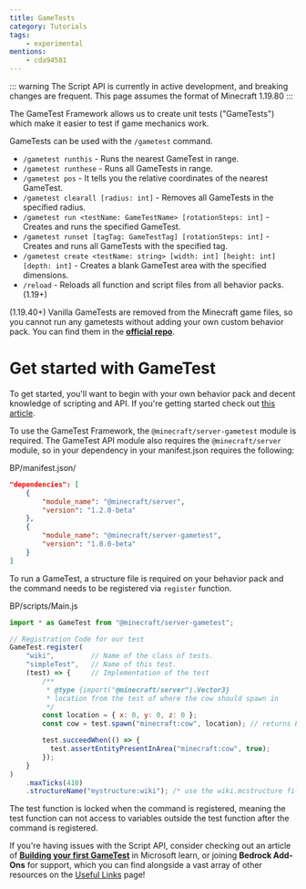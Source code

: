 ```yaml
---
title: GameTests
category: Tutorials
tags:
    - experimental
mentions:
	- cda94581
---
```


::: warning
The Script API is currently in active development, and breaking changes are frequent. This page assumes the format of Minecraft 1.19.80
:::

The GameTest Framework allows us to create unit tests ("GameTests") which make it easier to test if game mechanics work.

GameTests can be used with the `/gametest` command.

-   `/gametest runthis` - Runs the nearest GameTest in range.
-   `/gametest runthese` - Runs all GameTests in range.
-   `/gametest pos` - It tells you the relative coordinates of the nearest GameTest.
-   `/gametest clearall [radius: int]` - Removes all GameTests in the specified radius.
-   `/gametest run <testName: GameTestName> [rotationSteps: int]` - Creates and runs the specified GameTest.
-   `/gametest runset [tagTag: GameTestTag] [rotationSteps: int]` - Creates and runs all GameTests with the specified tag.
-   `/gametest create <testName: string> [width: int] [height: int] [depth: int]` - Creates a blank GameTest area with the specified dimensions.
-   `/reload` - Reloads all function and script files from all behavior packs. (1.19+)

(1.19.40+) Vanilla GameTests are removed from the Minecraft game files, so you cannot run any gametests without adding your own custom behavior pack. You can find them in the [**official repo**](https://github.com/microsoft/minecraft-gametests/tree/main/behavior_packs/vanilla_gametest).

# Get started with GameTest

To get started, you'll want to begin with your own behavior pack and decent knowledge of scripting and API. If you're getting started check out [this article](/scripting/starting-scripts).

To use the GameTest Framework, the `@minecraft/server-gametest` module is required. The GameTest API module also requires the `@minecraft/server` module, so in your dependency in your manifest.json requires the following:

<CodeHeader>BP/manifest.json/</CodeHeader>

```json
"dependencies": [
    {
        "module_name": "@minecraft/server",
        "version": "1.2.0-beta"
    },
    {
        "module_name": "@minecraft/server-gametest",
        "version": "1.0.0-beta"
    }
]
```

To run a GameTest, a structure file is required on your behavior pack and the command needs to be registered via `register` function.

<CodeHeader>BP/scripts/Main.js</CodeHeader>

```js
import * as GameTest from "@minecraft/server-gametest";

// Registration Code for our test
GameTest.register(
    "wiki",         // Name of the class of tests.
    "simpleTest",   // Name of this test.
    (test) => {     // Implementation of the test
        /**
         * @type {import("@minecraft/server").Vector3}
         * location from the test of where the cow should spawn in
         */
        const location = { x: 0, y: 0, z: 0 };
        const cow = test.spawn("minecraft:cow", location); // returns Entity instance

        test.succeedWhen(() => {
          test.assertEntityPresentInArea("minecraft:cow", true);
        });
    }
)
    .maxTicks(410)
    .structureName("mystructure:wiki"); /* use the wiki.mcstructure file */
```

The test function is locked when the command is registered, meaning the test function can not access to variables outside the test function after the command is registered.

If you're having issues with the Script API, consider checking out an article of [**Building your first GameTest**](https://learn.microsoft.com/en-us/minecraft/creator/documents/gametestbuildyourfirstgametest) in Microsoft learn, or joining **Bedrock Add-Ons** for support, which you can find alongside a vast array of other resources on the [Useful Links](/meta/useful-links#discord-links) page!
